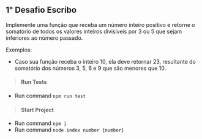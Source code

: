 ## 1° Desafio Escribo

Implemente uma função que receba um número inteiro positivo e retorne o somatório de todos os valores inteiros divisíveis por 3 ou 5 que sejam inferiores ao número passado.

Exemplos:
- Caso sua função receba o inteiro 10, ela deve retornar 23, resultante do somatório dos números 3, 5, 6 e 9 que são menores que 10.

> #### Run Tests

- Run command `npm run test`

> #### Start Project

- Run command `npm i`
- Run command `node index number {number}`
